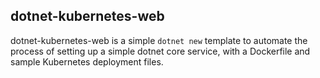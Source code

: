 ## dotnet-kubernetes-web 

dotnet-kubernetes-web is a simple `dotnet new` template to automate the process of setting up a simple dotnet core service, with a Dockerfile and sample Kubernetes deployment files.
